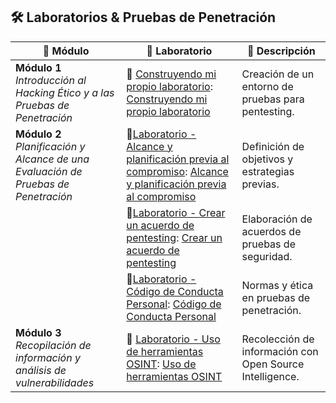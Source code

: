 ## 🛠️ Laboratorios & Pruebas de Penetración  

| 🎯 **Módulo**                                                                         | 🧪 **Laboratorio**                                                                                                                                                                                                                                                                                                                                                                                                                                                                                                                                                                                                                                                                                                                                    | 📖 **Descripción**                                       |
| ------------------------------------------------------------------------------------- | ----------------------------------------------------------------------------------------------------------------------------------------------------------------------------------------------------------------------------------------------------------------------------------------------------------------------------------------------------------------------------------------------------------------------------------------------------------------------------------------------------------------------------------------------------------------------------------------------------------------------------------------------------------------------------------------------------------------------------------------------------- | -------------------------------------------------------- |
| **Módulo 1**<br>_Introducción al Hacking Ético y a las Pruebas de Penetración_        | 🔹 [Construyendo mi propio laboratorio](obsidian://open?vault=linuxknowledge&file=02-Ciberseguridad%2F4-%20Hacking%20Intermedio%20Teoria%2FM%C3%B3dulo%201%20Introducci%C3%B3n%20al%20Hacking%20%C3%89tico%20y%20a%20las%20Pruebas%20de%20Penetraci%C3%B3n%2F8-%20Construyendo%20mi%20propio%20laboratorio): [Construyendo mi propio laboratorio](https://github.com/je7remy/linuxknowledge/blob/main/02-Ciberseguridad/4-%20Hacking%20Intermedio%20Teoria/M%C3%B3dulo%201%20Introducci%C3%B3n%20al%20Hacking%20%C3%89tico%20y%20a%20las%20Pruebas%20de%20Penetraci%C3%B3n/8-%20Construyendo%20mi%20propio%20laboratorio.md)                                                                                                                          | Creación de un entorno de pruebas para pentesting.       |
| **Módulo 2**<br>_Planificación y Alcance de una Evaluación de Pruebas de Penetración_ | 🔹[Laboratorio - Alcance y planificación previa al compromiso](obsidian://open?vault=linuxknowledge&file=02-Ciberseguridad%2F4-%20Hacking%20Intermedio%20Teoria%2FM%C3%B3dulo%202%20Planificaci%C3%B3n%20y%20Alcance%20de%20una%20Evaluaci%C3%B3n%20de%20Pruebas%20de%20Penetraci%C3%B3n%2F4-%20Laboratorio%20-%20Alcance%20y%20planificaci%C3%B3n%20previa%20al%20compromiso): [Alcance y planificación previa al compromiso](https://github.com/je7remy/linuxknowledge/blob/main/02-Ciberseguridad/4-%20Hacking%20Intermedio%20Teoria/M%C3%B3dulo%202%20Planificaci%C3%B3n%20y%20Alcance%20de%20una%20Evaluaci%C3%B3n%20de%20Pruebas%20de%20Penetraci%C3%B3n/4-%20Laboratorio%20-%20Alcance%20y%20planificaci%C3%B3n%20previa%20al%20compromiso.md) | Definición de objetivos y estrategias previas.           |
|                                                                                       | 🔹[Laboratorio - Crear un acuerdo de pentesting](obsidian://open?vault=linuxknowledge&file=02-Ciberseguridad%2F4-%20Hacking%20Intermedio%20Teoria%2FM%C3%B3dulo%202%20Planificaci%C3%B3n%20y%20Alcance%20de%20una%20Evaluaci%C3%B3n%20de%20Pruebas%20de%20Penetraci%C3%B3n%2F5-%20Laboratorio%20-%20Crear%20un%20acuerdo%20de%20pentesting): [Crear un acuerdo de pentesting](https://github.com/je7remy/linuxknowledge/blob/main/02-Ciberseguridad/4-%20Hacking%20Intermedio%20Teoria/M%C3%B3dulo%202%20Planificaci%C3%B3n%20y%20Alcance%20de%20una%20Evaluaci%C3%B3n%20de%20Pruebas%20de%20Penetraci%C3%B3n/5-%20Laboratorio%20-%20Crear%20un%20acuerdo%20de%20pentesting.md)                                                                       | Elaboración de acuerdos de pruebas de seguridad.         |
|                                                                                       | 🔹[Laboratorio - Código de Conducta Personal](obsidian://open?vault=linuxknowledge&file=02-Ciberseguridad%2F4-%20Hacking%20Intermedio%20Teoria%2FM%C3%B3dulo%202%20Planificaci%C3%B3n%20y%20Alcance%20de%20una%20Evaluaci%C3%B3n%20de%20Pruebas%20de%20Penetraci%C3%B3n%2F7-%20Laboratorio%20-%20C%C3%B3digo%20de%20Conducta%20Personal): [Código de Conducta Personal](https://github.com/je7remy/linuxknowledge/blob/main/02-Ciberseguridad/4-%20Hacking%20Intermedio%20Teoria/M%C3%B3dulo%202%20Planificaci%C3%B3n%20y%20Alcance%20de%20una%20Evaluaci%C3%B3n%20de%20Pruebas%20de%20Penetraci%C3%B3n/7-%20Laboratorio%20-%20C%C3%B3digo%20de%20Conducta%20Personal.md)                                                                             | Normas y ética en pruebas de penetración.                |
| **Módulo 3**<br>_Recopilación de información y análisis de vulnerabilidades_          | 🔹 [Laboratorio - Uso de herramientas OSINT](obsidian://open?vault=linuxknowledge&file=02-Ciberseguridad%2F4-%20Hacking%20Intermedio%20Teoria%2FM%C3%B3dulo%203%20Recopilaci%C3%B3n%20de%20informaci%C3%B3n%20y%20an%C3%A1lisis%20de%20vulnerabilidades%2F3.1-%20Laboratorio%20-%20Uso%20de%20herramientas%20OSINT): [Uso de herramientas OSINT](https://github.com/je7remy/linuxknowledge/blob/main/02-Ciberseguridad/4-%20Hacking%20Intermedio%20Teoria/M%C3%B3dulo%203%20Recopilaci%C3%B3n%20de%20informaci%C3%B3n%20y%20an%C3%A1lisis%20de%20vulnerabilidades/3.1-%20Laboratorio%20-%20Uso%20de%20herramientas%20OSINT.md)                                                                                                                        | Recolección de información con Open Source Intelligence. |


